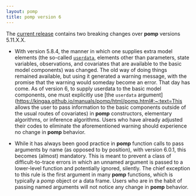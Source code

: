 ```yaml
---
layout: pomp
title: pomp version 6
---
```


The [current release](https://github.com/kingaa/pomp/releases/latest) contains two breaking changes over **pomp** versions 5.11.X.X.

- With version 5.8.4, the manner in which one supplies extra model elements (the so-called [`userdata`](https://kingaa.github.io/manuals/pomp/html/userdata.html), elements other than parameters, state variables, observations, and covariates that are available to the basic model components) was changed.
The old way of doing things remained available, but using it generated a warning message, with the promise that the warning would someday become an error.
That day has come.
As of version 6, to supply userdata to the basic model components, one must explicitly use [the `userdata` argument](https://kingaa.github.io/manuals/pomp/html/pomp.html#:~:text=This allows the user to pass information to the basic components outside of the usual routes of covariates) in **pomp** constructors, elementary algorithms, or inference algorithms.
Users who have already adjusted their codes to eliminate the aforementioned warning should experience no change in **pomp** behavior.

- While it has always been good practice in **pomp** function calls to pass arguments by name (as opposed to by position), with version 6.0.1, this becomes (almost) mandatory.
This is meant to prevent a class of difficult-to-trace errors in which an unnamed argument is passed to a lower-level function and potentially ignored, silently.
The chief exception to this rule is the first argument in many **pomp** functions, which is typically a *pomp* object or a data frame.
Users who are in the habit of passing named arguments will not notice any change in **pomp** behavior.
